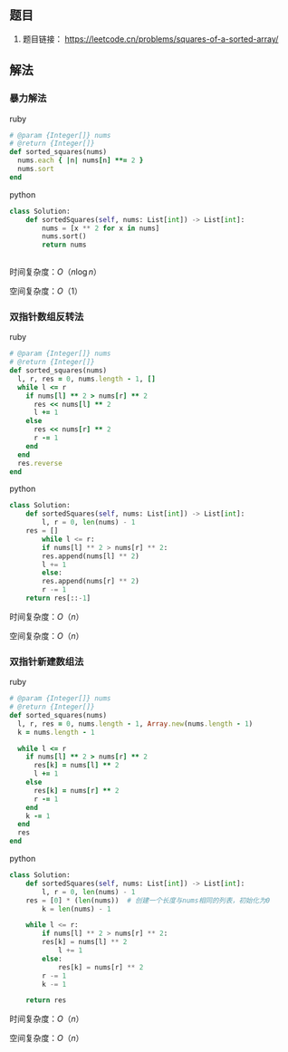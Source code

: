 ## 题目

1. 题目链接： https://leetcode.cn/problems/squares-of-a-sorted-array/




## 解法



### 暴力解法

ruby

```ruby
# @param {Integer[]} nums
# @return {Integer[]}
def sorted_squares(nums)
  nums.each { |n| nums[n] **= 2 }
  nums.sort
end
```

python

`````````python
class Solution:
    def sortedSquares(self, nums: List[int]) -> List[int]:
        nums = [x ** 2 for x in nums]
        nums.sort()
        return nums
            
`````````

时间复杂度：$O（n\log n）$

空间复杂度：$O（1）$



### 双指针数组反转法

ruby

```ruby
# @param {Integer[]} nums
# @return {Integer[]}
def sorted_squares(nums)
  l, r, res = 0, nums.length - 1, []
  while l <= r
    if nums[l] ** 2 > nums[r] ** 2
      res << nums[l] ** 2
      l += 1
    else
      res << nums[r] ** 2
      r -= 1
    end
  end
  res.reverse
end
```

python

```````python
class Solution:
    def sortedSquares(self, nums: List[int]) -> List[int]:
        l, r = 0, len(nums) - 1
	res = []
    	while l <= r:
	    if nums[l] ** 2 > nums[r] ** 2:
		res.append(nums[l] ** 2)
		l += 1
	    else:
		res.append(nums[r] ** 2)
		r -= 1
    return res[::-1]
```````



时间复杂度：$O（n）$

空间复杂度：$O（n）$

### 双指针新建数组法

ruby

```ruby
# @param {Integer[]} nums
# @return {Integer[]}
def sorted_squares(nums)
  l, r, res = 0, nums.length - 1, Array.new(nums.length - 1)
  k = nums.length - 1

  while l <= r
    if nums[l] ** 2 > nums[r] ** 2
      res[k] = nums[l] ** 2
      l += 1
    else
      res[k] = nums[r] ** 2
      r -= 1
    end
    k -= 1
  end
  res
end
```

python

```python
class Solution:
    def sortedSquares(self, nums: List[int]) -> List[int]:
        l, r = 0, len(nums) - 1
	res = [0] * (len(nums))  # 创建一个长度与nums相同的列表，初始化为0
    	k = len(nums) - 1

	while l <= r:
	    if nums[l] ** 2 > nums[r] ** 2:
		res[k] = nums[l] ** 2
	        l += 1
	    else:
	    	res[k] = nums[r] ** 2
		r -= 1
		k -= 1

	return res
```



时间复杂度：$O（n）$

空间复杂度：$O（n）$
